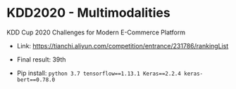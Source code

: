 # KDD2020 - Multimodalities
KDD Cup 2020 Challenges for Modern E-Commerce Platform
- Link: https://tianchi.aliyun.com/competition/entrance/231786/rankingList
- Final result: 39th



- Pip install:
`python 3.7
tensorflow==1.13.1
Keras==2.2.4
keras-bert==0.78.0`
